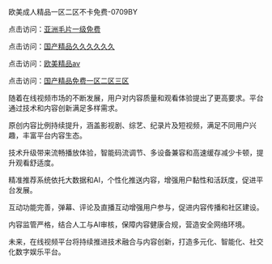 欧美成人精品一区二区不卡免费-0709BY

点击访问：<a href="https://heiliaoxwd5i8.pages.dev">亚洲毛片一级免费</a>

点击访问：<a href="https://heiliao2dmwwy.pages.dev">国产精品久久久久久久</a>

点击访问：<a href="https://heiliaoll4qsx.pages.dev">欧美精品aⅴ</a>

点击访问：<a href="https://heiliaowt0d7p.pages.dev">国产精品免费一区二区三区</a>

随着在线视频市场的不断发展，用户对内容质量和观看体验提出了更高要求。平台通过技术和内容创新满足多样需求。

原创内容比例持续提升，涵盖影视剧、综艺、纪录片及短视频，满足不同用户兴趣，丰富平台内容生态。

技术升级带来流畅播放体验，智能码流调节、多设备兼容和高速缓存减少卡顿，提升观看舒适度。

精准推荐系统依托大数据和AI，个性化推送内容，增强用户黏性和活跃度，促进平台发展。

互动功能完善，弹幕、评论及直播互动增强用户参与，促进内容传播和社区建设。

内容监管严格，结合人工与AI审核，保障内容健康合规，营造安全网络环境。

未来，在线视频平台将持续推进技术融合与内容创新，打造多元化、智能化、社交化数字娱乐平台。

<span style="display:none;">[Canonical link]( https://github.com/yueyue220112/846734 ）</span>
